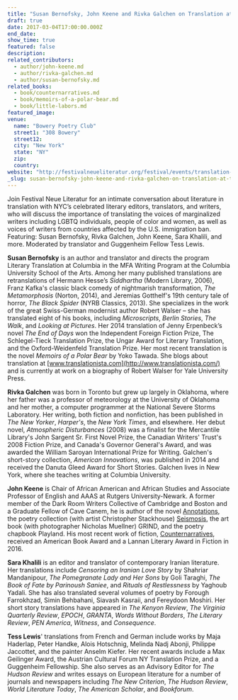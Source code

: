 ```yaml
---
title: "Susan Bernofsky, John Keene and Rivka Galchen on Translation at the Margins | Festival Neue Literatur"
draft: true
date: 2017-03-04T17:00:00.000Z
end_date:
show_time: true
featured: false
description:
related_contributors:
  - author/john-keene.md
  - author/rivka-galchen.md
  - author/susan-bernofsky.md
related_books:
  - book/counternarratives.md
  - book/memoirs-of-a-polar-bear.md
  - book/little-labors.md
featured_image: 
venue:
  name: "Bowery Poetry Club"
  street1: "308 Bowery"
  street12:
  city: "New York"
  state: "NY"
  zip:
  country:
website: "http://festivalneueliteratur.org/festival/events/translation-at-the-margins/"
_slug: susan-bernofsky-john-keene-and-rivka-galchen-on-translation-at-the-margins-festival-neue-literatur
---
```


Join Festival Neue Literatur for an intimate conversation about literature in translation with NYC’s celebrated literary editors, translators, and writers, who will discuss the importance of translating the voices of marginalized writers including LGBTQ individuals, people of color and women, as well as voices of writers from countries affected by the U.S. immigration ban. Featuring: Susan Bernofsky, Rivka Galchen, John Keene, Sara Khalili, and more. Moderated by translator and Guggenheim Fellow Tess Lewis.

**Susan Bernofsky** is an author and translator and directs the program Literary Translation at Columbia in the MFA Writing Program at the Columbia University School of the Arts. Among her many published translations are retranslations of Hermann Hesse’s _Siddhartha_ (Modern Library, 2006), Franz Kafka's classic black comedy of nightmarish transformation, _The Metamorphosis_ (Norton, 2014), and Jeremias Gotthelf's 19th century tale of horror, _The Black Spider_ (NYRB Classics, 2013). She specializes in the work of the great Swiss-German modernist author Robert Walser – she has translated eight of his books, including _Microscripts_, _Berlin Stories_, _The Walk_, and _Looking at Pictures_. Her 2014 translation of Jenny Erpenbeck’s novel _The End of Days_ won the Independent Foreign Fiction Prize, The Schlegel-Tieck Translation Prize, the Ungar Award for Literary Translation, and the Oxford-Weidenfeld Translation Prize. Her most recent translation is the novel _Memoirs of a Polar Bear_ by Yoko Tawada. She blogs about translation at [www.translationista.com](http://www.translationista.com/) and is currently at work on a biography of Robert Walser for Yale University Press.

**Rivka Galchen** was born in Toronto but grew up largely in Oklahoma, where her father was a professor of meteorology at the University of Oklahoma and her mother, a computer programmer at the National Severe Storms Laboratory. Her writing, both fiction and nonfiction, has been published in _The New Yorker_, _Harper's_, the _New York Times_, and elsewhere. Her debut novel, _Atmospheric Disturbances_ (2008) was a finalist for the Mercantile Library's John Sargent Sr. First Novel Prize, the Canadian Writers' Trust's 2008 Fiction Prize, and Canada's Governor General's Award, and was awarded the William Saroyan International Prize for Writing. Galchen's short-story collection, _American Innovations_, was published in 2014 and received the Danuta Gleed Award for Short Stories. Galchen lives in New York, where she teaches writing at Columbia University.

**John Keene** is Chair of African American and African Studies and Associate Professor of English and AAAS at Rutgers University-Newark. A former member of the Dark Room Writers Collective of Cambridge and Boston and a Graduate Fellow of Cave Canem, he is author of the novel [Annotations](http://catalog.nypl.org/record=b19835904), the poetry collection (with artist Christopher Stackhouse) [Seismosis](http://catalog.nypl.org/record=b15893934), the art book (with photographer Nicholas Muellner) GRIND, and the poetry chapbook Playland. His most recent work of fiction, [Counternarratives](http://catalog.nypl.org/record=b20601846), received an American Book Award and a Lannan Literary Award in Fiction in 2016.

**Sara Khalili** is an editor and translator of contemporary Iranian literature. Her translations include _Censoring an Iranian Love Story_ by Shahriar Mandanipour, _The Pomegranate Lady and Her Sons_ by Goli Taraghi, _The Book of Fate by Parinoush Saniee_, and _Rituals of Restlessness_ by Yaghoub Yadali. She has also translated several volumes of poetry by Forough Farrokhzad, Simin Behbahani, Siavash Kasraii, and Fereydoon Moshiri. Her short story translations have appeared in _The Kenyon Review_, _The Virginia Quarterly Review_, _EPOCH_, _GRANTA_, _Words Without Borders_, _The Literary Review_, _PEN America_, _Witness_, and _Consequence_.

**Tess Lewis**' translations from French and German include works by Maja Haderlap, Peter Handke, Alois Hotschnig, Melinda Nadj Abonji, Philippe Jaccottet, and the painter Anselm Kiefer. Her recent awards include a Max Geilinger Award, the Austrian Cultural Forum NY Translation Prize, and a Guggenheim Fellowship. She also serves as an Advisory Editor for _The Hudson Review_ and writes essays on European literature for a number of journals and newspapers including _The New Criterion_, _The Hudson Review_, _World Literature Today_, _The American Scholar_, and _Bookforum_.

